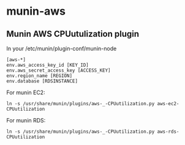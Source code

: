# munin-aws
## Munin AWS CPUutulization plugin
In your /etc/munin/plugin-conf/munin-node
```
[aws-*]
env.aws_access_key_id [KEY_ID]
env.aws_secret_access_key [ACCESS_KEY]
env.region_name [REGION]
env.database [RDSINSTANCE]
```
For munin EC2:
```
ln -s /usr/share/munin/plugins/aws-_-CPUutilization.py aws-ec2-CPUutilization
```
For munin RDS:
```
ln -s /usr/share/munin/plugins/aws-_-CPUutilization.py aws-rds-CPUutilization
```
